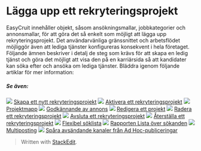 # Lägga upp ett rekryteringsprojekt

EasyCruit innehåller objekt, såsom ansökningsmallar, jobbkategorier och annonsmallar, för att göra det så enkelt som möjligt att lägga upp rekryteringsprojekt. Det användarvänliga gränssnittet och arbetsflödet möjliggör även att lediga tjänster konfigureras konsekvent i hela företaget. Följande ämnen beskriver i detalj de steg som krävs för att skapa en ledig tjänst och göra det möjligt att visa den på en karriärsida så att kandidater kan söka efter och ansöka om lediga tjänster. Bläddra igenom följande artiklar för mer information:

##### Se även:

![](../Resources/Images/icon-document-link.png)  [Skapa ett nytt rekryteringsprojekt](creating_a_new_vacancy.htm)
![](../Resources/Images/icon-document-link.png)  [Aktivera ett rekryteringsprojekt](activating_a_vacancy.htm)
![](../Resources/Images/icon-document-link.png)  [Projektmapp](vacancy_folder.htm)
![](../Resources/Images/icon-document-link.png)  [Godkännande av annons](vacancy_approvals.htm)
![](../Resources/Images/icon-document-link.png)  [Redigera ett projekt](editing_a_vacancy.htm)
![](../Resources/Images/icon-document-link.png)  [Radera ett rekryteringsprojekt](deleting_a_vacancy.htm)
![](../Resources/Images/icon-document-link.png)  [Avsluta ett rekryteringsprojekt](closing_a_vacancy.htm)
![](../Resources/Images/icon-document-link.png)  [Återställa ett rekryteringsprojekt](restoring_a_vacancy.htm)
![](../Resources/Images/icon-document-link.png)  [Flexibel söklista](candidate_report.htm)
![](../Resources/Images/icon-document-link.png)  [Rapporten Lista över sökanden](applicant_list_report.htm)
![](../Resources/Images/icon-document-link.png)  [Multiposting](multiposting.htm)
![](../Resources/Images/icon-document-link.png)  [Spåra avsändande kanaler från Ad Hoc-publiceringar](tracking_source_channels_from_ad_hoc_postings.htm)


> Written with [StackEdit](https://stackedit.io/).
<!--stackedit_data:
eyJoaXN0b3J5IjpbLTEyOTQ4MDgzOThdfQ==
-->